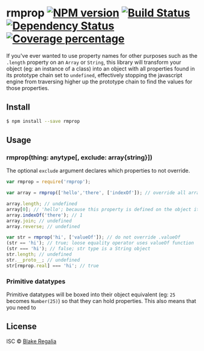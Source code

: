 # rmprop [![NPM version][npm-image]][npm-url] [![Build Status][travis-image]][travis-url] [![Dependency Status][daviddm-image]][daviddm-url] [![Coverage percentage][coveralls-image]][coveralls-url]
> 


If you've ever wanted to use property names for other purposes such as the `.length` property on an `Array` or `String`, this library will transform your object (eg: an instance of a class) into an object with all properties found in its prototype chain set to `undefined`, effectively stopping the javascript engine from traversing higher up the prototype chain to find the values for those properties. 


## Install

```sh
$ npm install --save rmprop
```


## Usage

### rmprop(thing: anytype[, exclude: array{string}])

The optional `exclude` argument declares which properties to not override.

```js
var rmprop = require('rmprop');

var array = rmprop(['hello','there', ['indexOf']); // override all array properties except for the .indexOf method

array.length; // undefined
array[0]; // 'hello'; because this property is defined on the object itself, not in Array.prototype
array.indexOf('there'); // 1
array.join; // undefined
array.reverse; // undefined

var str = rmprop('hi', ['valueOf']); // do not override .valueOf
(str == 'hi'); // true; loose equality operator uses valueOf function
(str === 'hi'); // false; str type is a String object
str.length; // undefined
str.__proto__; // undefined
str[rmprop.real] === 'hi'; // true
```

### Primitive datatypes
Primitive datatypes will be boxed into their object equivalent (eg: `25` becomes `Number(25)`) so that they can hold properties. This also means that you need to 

## License

ISC © [Blake Regalia]()


[npm-image]: https://badge.fury.io/js/rmprop.svg
[npm-url]: https://npmjs.org/package/rmprop
[travis-image]: https://travis-ci.org/blake-regalia/rmprop.svg?branch=master
[travis-url]: https://travis-ci.org/blake-regalia/rmprop
[daviddm-image]: https://david-dm.org/blake-regalia/rmprop.svg?theme=shields.io
[daviddm-url]: https://david-dm.org/blake-regalia/rmprop
[coveralls-image]: https://coveralls.io/repos/blake-regalia/rmprop/badge.svg
[coveralls-url]: https://coveralls.io/r/blake-regalia/rmprop
